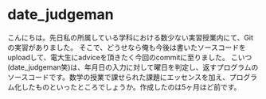 date_judgeman
=============
こんにちは。先日私の所属している学科における数少ない実習授業内にて、Gitの実習がありました。
そこで、どうせなら俺も今後は書いたソースコードをuploadして、電大生にadviceを頂きたく今回のcommitに至りました。
こいつ(date_judgeman笑)は、年月日の入力に対して曜日を判定し、返すプログラムのソースコードです。数学の授業で課せられた課題にエッセンスを加え、プログラム化したものといったところでしょうか。作成したのは5ヶ月ほど前です。

